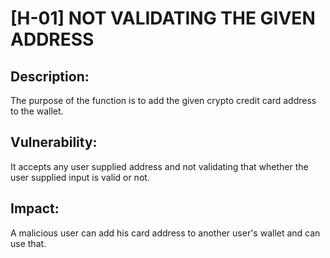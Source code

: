 # [H-01] NOT VALIDATING THE GIVEN ADDRESS

## Description:
The purpose of the function is to add the given crypto credit card address to the wallet.

## Vulnerability:
It accepts any user supplied address and not validating that whether the user supplied input is valid or not.

## Impact:
A malicious user can add his card address to another user's wallet and can use that.

